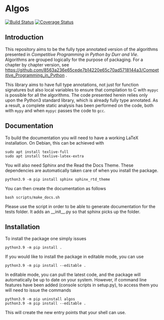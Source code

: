 Algos
=====

[![Build Status](https://travis-ci.com/8563a236e65cede7b14220e65c70ad5718144a3/algos.svg?branch=master)](https://travis-ci.com/8563a236e65cede7b14220e65c70ad5718144a3/algos)
[![Coverage Status](https://coveralls.io/repos/github/8563a236e65cede7b14220e65c70ad5718144a3/algos/badge.svg)](https://coveralls.io/github/8563a236e65cede7b14220e65c70ad5718144a3/algos)

Introduction
------------

This repository aims to be the fully type annotated version of the algorithms presented in 
*Competitive Programming in Python by Durr and Vie*. Algorithms are grouped logically for the purpose of packaging.
For a chapter by chapter version, see 
https://github.com/8563a236e65cede7b14220e65c70ad5718144a3/Competitive_Programming_in_Python .

This library aims to have full type annotations, not just for function signatures but also local variables to ensure
that compilation to C with `mypyc` is possible for all the algorithms. The code presented herein relies only upon the
Python3 standard library, which is already fully type annotated. As a result, a complete static analysis has been 
performed on the code, both with `mypy` and when `mypyc` passes the code to `gcc`.

Documentation
-------------

To build the documentation you will need to have a working LaTeX installation. On Debian, this can be
achieved with

    sudo apt install texlive-full
    sudo apt install texlive-latex-extra

You will also need Sphinx and the Read the Docs Theme. These dependencies are automatically taken care of when you 
install the package.

    python3.9 -m pip install sphinx sphinx_rtd_theme

You can then create the documentation as follows

    bash scripts/make_docs.sh

Please use the script in order to be able to generate documentation for the tests folder. It adds an \_\_init\_\_.py
so that sphinx picks up the folder.

Installation
------------

To install the package one simply issues

    python3.9 -m pip install .

If you would like to install the package in editable mode, you can use

    python3.9 -m pip install --editable .

In editable mode, you can pull the latest code, and the package will automatically be up to date on your system. 
However, if command line features have been added (console scripts in setup.py), to access them you will need to issue
the commands

    python3.9 -m pip uninstall algos
    puthon3.9 -m pip install --editable .

This will create the new entry points that your shell can use.

